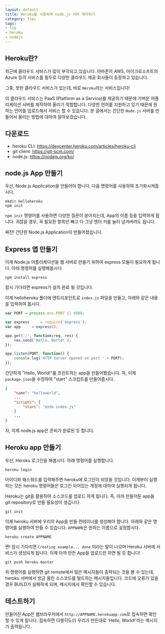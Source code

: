 ```yaml
---
layout: default
title: Heroku를 사용하여 node.js 서버 제작하기
category: Tips
tags:
- tip
- heroku
- nodejs
---
```


## Heroku란?

최근에 클라우드 서비스가 많이 부각되고 있습니다. 아마존의 AWS, 마이크로소프트의 Azure 등의 서비스를 필두로 다양한 클라우드 제공 회사들이 등장하고 있습니다.

그중, 핫한 클라우드 서비스가 있는데, 바로 `Heroku`라는 서비스입니다!

이 클라우드 서비스는 PaaS (Platform as a Service)를 제공하기 때문에 가벼운 어플리케이션 서버를 제작하여 올리기 적합합니다. 다양한 언어를 지원하고 있기 때문에 원하는 언어를 업로드해서 서비스 할 수 있습니다. 본 글에서는 간단한 `Node.js` 서버를 만들어서 올리는 방법에 대하여 알아보겠습니다.

## 다운로드
 * heroku CLI: https://devcenter.heroku.com/articles/heroku-cli
 * git client: https://git-scm.com/
 * node.js: https://nodejs.org/ko/

## node.js App 만들기

우선, Node.js Application을 만들어야 합니다. 다음 명령어를 사용하여 초기화시켜줍시다.

```shell
mkdir helloheroku
npm init
```

`npm init` 명령어를 사용하면 다양한 질문이 쏟아지는데, App의 이름 등을 입력하게 됩니다. 귀찮을 경우, 꼭 필요한 항목만 빼고 다 그냥 엔터 키를 눌러 넘겨버려도 됩니다.

짜잔! 간단한 Node.js Application이 만들어졌습니다.

## Express 앱 만들기

이제 Node.js 어플리케이션을 웹 서버로 만들기 위하여 express 모듈이 필요하게 됩니다. 아래 명령어를 실행해봅시다.

```shell
npm install express
```

잠시 기다리면 express가 설치 완료 될 것입니다.

이제 helloheroku 폴더에 엔트리포인트로 `index.js` 파일을 만들고, 아래와 같은 내용을 입력하여 봅시다.

```javascript
var PORT = process.env.PORT || 8080;

var express 	= require('express');
var app 	= express();

app.get('/', function(req, res) {
	res.send('Hello, World!');
});

app.listen(PORT, function() {
	console.log('HTTP Server opened on port ' + PORT);
});
```

간단하게 "Hello, World!"를 프린트하는 app을 만들어봤습니다. 자, 이제 `package.json`을 수정하여 "start" 스크립트를 만들어줍시다.

```json
{
	"name": "helloworld",
	...
	"scripts": {
		"start": "node index.js"
	}
	...
}
```

자, 이제 node.js app은 준비가 완료된 듯 합니다.

## Heroku app 만들기

우선, Heroku 로그인을 해봅시다. 아래 명령어를 실행합니다.

```shell
heroku login
```

아이디와 패스워드를 입력해주면 heroku에 로그인이 되었을 것입니다. 이제부터 실행하는 모든 heroku 명령어들은 로그인 되어있는 계정에 대하여 실행되게 됩니다.

Heroku는 git을 활용하여 소스코드를 업로드 하게 됩니다. 즉, 아까 만들어둔 app을 git repository로 만들 필요성이 생깁니다.

```shell
git init
```

이제 heroku 서버에 우리의 App을 만들 컨테이너를 생성해야 합니다. 아래와 같은 명령어를 실행하여 만들 수 있습니다. `APPNAME`은 원하는 이름으로 설정합시다.

```shell
heroku create APPNAME
```

짠! 잠시 기다리면 `Creating example... done` 이라는 말이 나오며 Heroku 서버에 서비스가 생성되게 됩니다. 이제 아까 만든 App을 업로드만 하면 될 듯 합니다!

```shell
git push heroku master
```

위 명령어를 실행하면 git remote에서 많은 메시지들이 출력되는 것을 볼 수 있는데, heroku 서버에서 방금 올린 소스코드를 빌드하는 메시지들입니다. 코드에 오류가 있을 경우 BUILD가 실패하게 되며, 메시지에서 확인할 수 있습니다.

## 테스트하기

만들어진 App은 웹브라우저에서 `http://APPNAME.herokuapp.com`로 접속하면 확인할 수 있게 됩니다.  접속하면 다행히도(!) 우리가 만든대로 'Hello, World!'라는 메시지가 출력됩니다.



